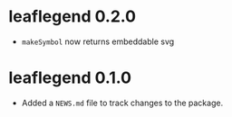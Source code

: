 # leaflegend 0.2.0

* `makeSymbol` now returns embeddable svg

# leaflegend 0.1.0

* Added a `NEWS.md` file to track changes to the package.

